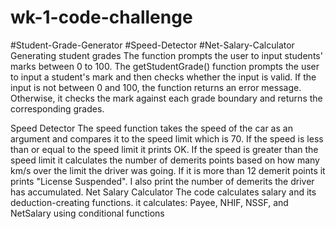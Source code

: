 # wk-1-code-challenge
#Student-Grade-Generator
#Speed-Detector
#Net-Salary-Calculator
Generating student grades
The function prompts the user to input students' marks between 0 to 100. The getStudentGrade() function prompts the user to input a student's mark and then checks whether the input is valid. If the input is not between 0 and 100, the function returns an error message. Otherwise, it checks the mark against each grade boundary and returns the corresponding grades.

Speed Detector
The speed function takes the speed of the car as an argument and compares it to the speed limit which is 70. If the speed is less than or equal to the speed limit it prints OK. If the speed is greater than the speed limit it calculates the number of demerits points based on how many km/s over the limit the driver was going. If it is more than 12 demerit points it prints  "License Suspended". I also print the number of demerits the driver has accumulated.
Net Salary Calculator
The code calculates salary and its deduction-creating functions. it calculates: Payee, NHIF, NSSF, and NetSalary using conditional functions

